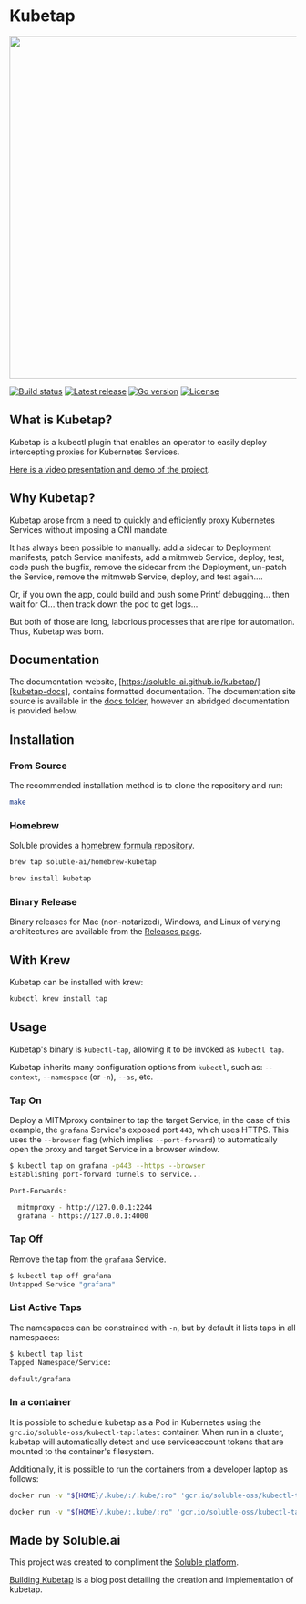 # Kubetap

<p align="center">
  <img src='docs/img/kubetap.png' class='smallimg' height='600'/>
</p>

[![Build status][shield-build-status]][build-status]
[![Latest release][shield-latest-release]][latest-release]
[![Go version][shield-go-version]][go-version]
[![License][shield-license]][license]

## What is Kubetap?

Kubetap is a kubectl plugin that enables an operator to easily deploy intercepting
proxies for Kubernetes Services.

[Here is a video presentation and demo of the project][video].

## Why Kubetap?

Kubetap arose from a need to quickly and efficiently proxy Kubernetes Services
without imposing a CNI mandate.

It has always been possible to manually: add a sidecar to Deployment manifests, patch
Service manifests, add a mitmweb Service, deploy, test, code push the bugfix,
remove the sidecar from the Deployment, un-patch the Service, remove the
mitmweb Service, deploy, and test again....

Or, if you own the app, could build and push some Printf debugging...
then wait for CI... then track down the pod to get logs...

But both of those are long, laborious processes that are ripe for automation.
Thus, Kubetap was born.

## Documentation

The documentation website, [https://soluble-ai.github.io/kubetap/][kubetap-docs],
contains formatted documentation. The documentation site source is available in
the [docs folder](docs/README.md), however an abridged documentation is provided
below.

## Installation

### From Source

The recommended installation method is to clone the repository and run:

```sh
make
```

### Homebrew

Soluble provides a [homebrew formula repository](https://github.com/soluble-ai/homebrew-kubetap).

```sh
brew tap soluble-ai/homebrew-kubetap

brew install kubetap
```

### Binary Release

Binary releases for Mac (non-notarized), Windows, and Linux of varying
architectures are available from the [Releases page](https://github.com/soluble-ai/kubetap/releases).

## With Krew

Kubetap can be installed with krew:

```sh
kubectl krew install tap
```

## Usage

Kubetap's binary is `kubectl-tap`, allowing it to be invoked as `kubectl tap`.

Kubetap inherits many configuration options from `kubectl`, such as: `--context`,
`--namespace` (or `-n`), `--as`, etc.

### Tap On

Deploy a MITMproxy container to tap the target Service, in the case of this example,
the `grafana` Service's exposed port `443`, which uses HTTPS. This uses the
`--browser` flag (which implies `--port-forward`) to automatically open the
proxy and target Service in a browser window.

```sh
$ kubectl tap on grafana -p443 --https --browser
Establishing port-forward tunnels to service...

Port-Forwards:

  mitmproxy - http://127.0.0.1:2244
  grafana - https://127.0.0.1:4000

```

### Tap Off

Remove the tap from the `grafana` Service.

```sh
$ kubectl tap off grafana
Untapped Service "grafana"
```

### List Active Taps

The namespaces can be constrained with `-n`, but by default it lists taps in
all namespaces:

```sh
$ kubectl tap list
Tapped Namespace/Service:

default/grafana
```

### In a container

It is possible to schedule kubetap as a Pod in Kubernetes using the
`grc.io/soluble-oss/kubectl-tap:latest` container. When run in a cluster,
kubetap will automatically detect and use serviceaccount tokens that are
mounted to the container's filesystem.

Additionally, it is possible to run the containers from a developer laptop as follows:

```sh
docker run -v "${HOME}/.kube/:/.kube/:ro" 'gcr.io/soluble-oss/kubectl-tap:latest' on -p80 myservice
```

```sh
docker run -v "${HOME}/.kube/:.kube/:ro" 'gcr.io/soluble-oss/kubectl-tap:latest' off myservice
```

## Made by Soluble.ai

This project was created to compliment the [Soluble platform][soluble].

[Building Kubetap][building-kubetap] is a blog post detailing the creation and implementation of kubetap.

[soluble]: https://www.soluble.ai/
[kubetap-docs]: https://soluble-ai.github.io/kubetap/
[shield-go-version]: https://img.shields.io/github/go-mod/go-version/soluble-ai/kubetap
[shield-build-status]: https://github.com/soluble-ai/kubetap/workflows/kubectl-tap/badge.svg?branch=master
[shield-latest-release]: https://img.shields.io/github/v/release/soluble-ai/kubetap?include_prereleases&label=release&sort=semver
[shield-license]: https://img.shields.io/github/license/soluble-ai/kubetap.svg
[license]: https://github.com/soluble-ai/kubetap/blob/master/LICENSE
[go-version]: https://github.com/soluble-ai/kubetap/blob/master/go.mod
[latest-release]: https://github.com/soluble-ai/kubetap/releases
[build-status]: https://github.com/soluble-ai/kubetap/actions
[video]: https://www.youtube.com/watch?v=hBroFtlxvkM
[building-kubetap]: https://www.soluble.ai/blog/building-kubetap

